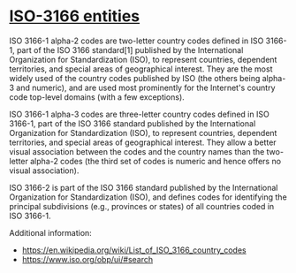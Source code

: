 # [ISO-3166 entities](https://en.wikipedia.org/wiki/ISO_3166)

ISO 3166-1 alpha-2 codes are two-letter country codes defined in ISO 3166-1, part of the ISO 3166 standard[1] published by the International Organization for Standardization (ISO), to represent countries, dependent territories, and special areas of geographical interest. They are the most widely used of the country codes published by ISO (the others being alpha-3 and numeric), and are used most prominently for the Internet's country code top-level domains (with a few exceptions).

ISO 3166-1 alpha-3 codes are three-letter country codes defined in ISO 3166-1, part of the ISO 3166 standard published by the International Organization for Standardization (ISO), to represent countries, dependent territories, and special areas of geographical interest. They allow a better visual association between the codes and the country names than the two-letter alpha-2 codes (the third set of codes is numeric and hence offers no visual association).

ISO 3166-2 is part of the ISO 3166 standard published by the International Organization for Standardization (ISO), and defines codes for identifying the principal subdivisions (e.g., provinces or states) of all countries coded in ISO 3166-1.

Additional information:

- <https://en.wikipedia.org/wiki/List_of_ISO_3166_country_codes>
- <https://www.iso.org/obp/ui/#search>
